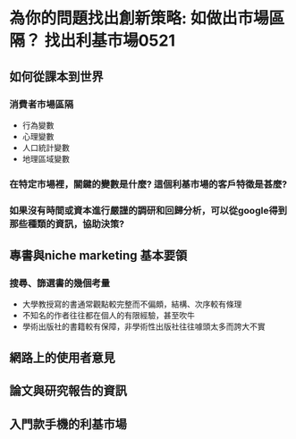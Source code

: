 # 為你的問題找出創新策略: 如做出市場區隔？ 找出利基市場0521
## 如何從課本到世界
### 消費者市場區隔
* 行為變數
* 心理變數
* 人口統計變數
* 地理區域變數
### 在特定市場裡，關鍵的變數是什麼? 這個利基市場的客戶特徵是甚麼?
### 如果沒有時間或資本進行嚴謹的調研和回歸分析，可以從google得到那些種類的資訊，協助決策?
## 專書與niche marketing 基本要領
### 搜尋、篩選書的幾個考量
* 大學教授寫的書通常觀點較完整而不偏頗，結構、次序較有條理
* 不知名的作者往往都在個人的有限經驗，甚至吹牛
* 學術出版社的書籍較有保障，非學術性出版社往往噱頭太多而誇大不實
## 網路上的使用者意見
## 論文與研究報告的資訊
## 入門款手機的利基市場
